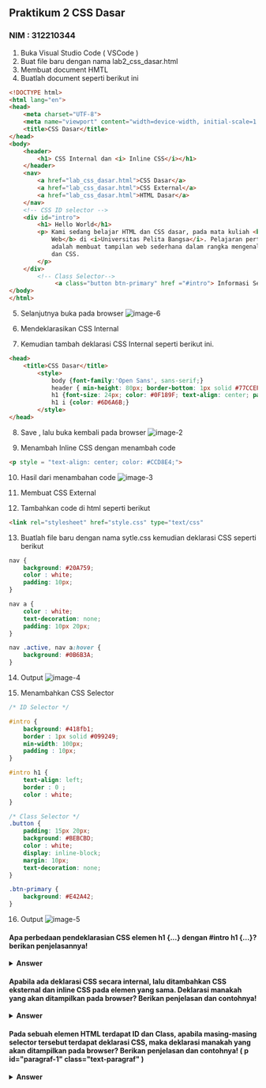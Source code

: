<h2> Praktikum 2 CSS Dasar</h2>
<h3> NIM : 312210344 </h3>
 
1. Buka Visual Studio Code ( VSCode ) 
2. Buat file baru dengan nama lab2_css_dasar.html
3. Membuat document HMTL
4. Buatlah document seperti berikut ini 

```html 
<!DOCTYPE html>
<html lang="en">
<head>
    <meta charset="UTF-8">
    <meta name="viewport" content="width=device-width, initial-scale=1.0">
    <title>CSS Dasar</title>
</head>
<body>
    <header>
        <h1> CSS Internal dan <i> Inline CSS</i></h1>
    </header>
    <nav> 
        <a href="lab_css_dasar.html">CSS Dasar</a>
        <a href="lab_css_dasar.html">CSS External</a>
        <a href="lab_css_dasar.html">HTML Dasar</a>
    </nav>
    <!-- CSS ID selector -->
    <div id="intro">
        <h1> Hello World</h1>
        <p> Kami sedang belajar HTML dan CSS dasar, pada mata kuliah <b>Pemrograman
            Web</b> di <i>Universitas Pelita Bangsa</i>. Pelajaran pertama yang kami dapat
            adalah membuat tampilan web sederhana dalam rangka mengenal tag-tag dasar HTML
            dan CSS.
        </p>
    </div>
        <!-- Class Selector-->
             <a class="button btn-primary" href ="#intro"> Informasi Selengkapnya</a>
</body>
</html>
```
5. Selanjutnya buka pada browser
![image-6](https://github.com/twn304/labweb2/assets/115573041/3283aef9-bb21-4195-806a-ef4b1ccfd42e)


6. Mendeklarasikan CSS Internal
7. Kemudian tambah deklarasi CSS Internal seperti berikut ini.

```html  
<head>
    <title>CSS Dasar</title>
        <style> 
            body {font-family:'Open Sans', sans-serif;}
            header { min-height: 80px; border-bottom: 1px solid #77CCEF;}
            h1 {font-size: 24px; color: #0F189F; text-align: center; padding: 20px 10px;}
            h1 i {color: #6D6A6B;}
        </style>
</head>
```
8. Save , lalu buka kembali pada browser ![image-2](https://github.com/twn304/labweb2/assets/115573041/46ed8892-afb9-4ccc-8b15-d2810582ac98)

9. Menambah Inline CSS dengan menambah code 
```html
<p style = "text-align: center; color: #CCD8E4;">
``` 
10. Hasil dari menambahan code
![image-3](https://github.com/twn304/labweb2/assets/115573041/7f77c2db-6e11-4eca-8d60-33dff7bf5759)

11. Membuat CSS External

12. Tambahkan code di html seperti berikut

```html
<link rel="stylesheet" href="style.css" type="text/css"
```

13. Buatlah file baru dengan nama sytle.css kemudian deklarasi CSS seperti berikut

```css
nav {
    background: #20A759;
    color : white;
    padding: 10px;
}

nav a {
    color : white;
    text-decoration: none;
    padding: 10px 20px;
}

nav .active, nav a:hover {
    background: #0B6B3A;
}
```

14. Output ![image-4](https://github.com/twn304/labweb2/assets/115573041/a8b245b0-08db-4971-ae48-4ff4f89bfeb1)

15. Menambahkan CSS Selector 
```css
/* ID Selector */

#intro {
    background: #418fb1;
    border : 1px solid #099249;
    min-width: 100px;
    padding : 10px;
}

#intro h1 {
    text-align: left;
    border : 0 ;
    color : white;
}

/* Class Selector */
.button {
    padding: 15px 20px;
    background: #BEBCBD;
    color : white; 
    display: inline-block;
    margin: 10px;
    text-decoration: none;
}

.btn-primary {
    background: #E42A42;
}
```
16. Output ![image-5](https://github.com/twn304/labweb2/assets/115573041/394e24fe-98de-437c-88a7-e00d9784c170)


<h4>Apa perbedaan pendeklarasian CSS elemen h1 {...} dengan #intro h1 {...}? berikan penjelasannya!</h4>

<details><summary><b>Answer</b></summary> 

h1 {...} akan memengaruhi semua elemen `<h1>` di halaman web.
#intro h1 {...} akan memengaruhi hanya elemen `<h1>` yang berada di dalam elemen dengan ID "intro".
</details>

<h4>Apabila ada deklarasi CSS secara internal, lalu ditambahkan CSS eksternal dan inline CSS pada elemen yang sama. Deklarasi manakah yang akan ditampilkan pada browser? Berikan penjelasan dan contohnya!</h4>

<details><summary><b>Answer</b></summary> 

Inline CSS memiliki prioritas tertinggi dan akan digunakan jika ada.

Internal CSS `<style>` digunakan jika tidak ada inline CSS, tetapi memiliki prioritas di atas CSS eksternal.

CSS eksternal (dari file eksternal) digunakan jika tidak ada inline atau internal CSS, dengan prioritas terendah.
</details>

<h4>Pada sebuah elemen HTML terdapat ID dan Class, apabila masing-masing selector tersebut terdapat deklarasi CSS, maka deklarasi manakah yang akan ditampilkan pada browser? Berikan penjelasan dan contohnya! ( p id="paragraf-1" class="text-paragraf" )
</h4>

<details><summary><b>Answer</b></summary> 

HTML memiliki ID dan class, maka deklarasi CSS dengan ID akan memiliki prioritas tertinggi dan akan ditampilkan oleh browser, menggantikan deklarasi dengan class atau elemen.

</details>
